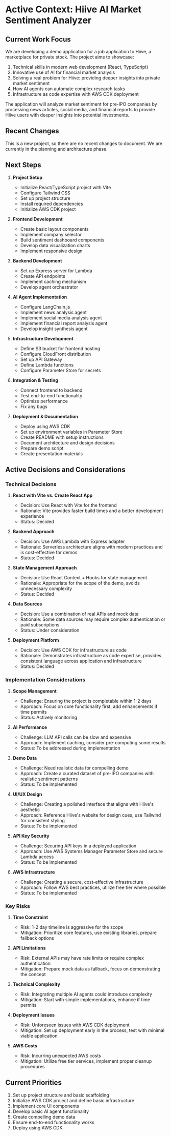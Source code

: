 # Active Context: Hiive AI Market Sentiment Analyzer

## Current Work Focus

We are developing a demo application for a job application to Hiive, a marketplace for private stock. The project aims to showcase:

1. Technical skills in modern web development (React, TypeScript)
2. Innovative use of AI for financial market analysis
3. Solving a real problem for Hiive: providing deeper insights into private market sentiment
4. How AI agents can automate complex research tasks
5. Infrastructure as code expertise with AWS CDK deployment

The application will analyze market sentiment for pre-IPO companies by processing news articles, social media, and financial reports to provide Hiive users with deeper insights into potential investments.

## Recent Changes

This is a new project, so there are no recent changes to document. We are currently in the planning and architecture phase.

## Next Steps

1. **Project Setup**
   - Initialize React/TypeScript project with Vite
   - Configure Tailwind CSS
   - Set up project structure
   - Install required dependencies
   - Initialize AWS CDK project

2. **Frontend Development**
   - Create basic layout components
   - Implement company selector
   - Build sentiment dashboard components
   - Develop data visualization charts
   - Implement responsive design

3. **Backend Development**
   - Set up Express server for Lambda
   - Create API endpoints
   - Implement caching mechanism
   - Develop agent orchestrator

4. **AI Agent Implementation**
   - Configure LangChain.js
   - Implement news analysis agent
   - Implement social media analysis agent
   - Implement financial report analysis agent
   - Develop insight synthesis agent

5. **Infrastructure Development**
   - Define S3 bucket for frontend hosting
   - Configure CloudFront distribution
   - Set up API Gateway
   - Define Lambda functions
   - Configure Parameter Store for secrets

6. **Integration & Testing**
   - Connect frontend to backend
   - Test end-to-end functionality
   - Optimize performance
   - Fix any bugs

7. **Deployment & Documentation**
   - Deploy using AWS CDK
   - Set up environment variables in Parameter Store
   - Create README with setup instructions
   - Document architecture and design decisions
   - Prepare demo script
   - Create presentation materials

## Active Decisions and Considerations

### Technical Decisions

1. **React with Vite vs. Create React App**
   - Decision: Use React with Vite for the frontend
   - Rationale: Vite provides faster build times and a better development experience
   - Status: Decided

2. **Backend Approach**
   - Decision: Use AWS Lambda with Express adapter
   - Rationale: Serverless architecture aligns with modern practices and is cost-effective for demos
   - Status: Decided

3. **State Management Approach**
   - Decision: Use React Context + Hooks for state management
   - Rationale: Appropriate for the scope of the demo, avoids unnecessary complexity
   - Status: Decided

4. **Data Sources**
   - Decision: Use a combination of real APIs and mock data
   - Rationale: Some data sources may require complex authentication or paid subscriptions
   - Status: Under consideration

5. **Deployment Platform**
   - Decision: Use AWS CDK for infrastructure as code
   - Rationale: Demonstrates infrastructure as code expertise, provides consistent language across application and infrastructure
   - Status: Decided

### Implementation Considerations

1. **Scope Management**
   - Challenge: Ensuring the project is completable within 1-2 days
   - Approach: Focus on core functionality first, add enhancements if time permits
   - Status: Actively monitoring

2. **AI Performance**
   - Challenge: LLM API calls can be slow and expensive
   - Approach: Implement caching, consider pre-computing some results
   - Status: To be addressed during implementation

3. **Demo Data**
   - Challenge: Need realistic data for compelling demo
   - Approach: Create a curated dataset of pre-IPO companies with realistic sentiment patterns
   - Status: To be implemented

4. **UI/UX Design**
   - Challenge: Creating a polished interface that aligns with Hiive's aesthetic
   - Approach: Reference Hiive's website for design cues, use Tailwind for consistent styling
   - Status: To be implemented

5. **API Key Security**
   - Challenge: Securing API keys in a deployed application
   - Approach: Use AWS Systems Manager Parameter Store and secure Lambda access
   - Status: To be implemented

6. **AWS Infrastructure**
   - Challenge: Creating a secure, cost-effective infrastructure
   - Approach: Follow AWS best practices, utilize free tier where possible
   - Status: To be implemented

### Key Risks

1. **Time Constraint**
   - Risk: 1-2 day timeline is aggressive for the scope
   - Mitigation: Prioritize core features, use existing libraries, prepare fallback options

2. **API Limitations**
   - Risk: External APIs may have rate limits or require complex authentication
   - Mitigation: Prepare mock data as fallback, focus on demonstrating the concept

3. **Technical Complexity**
   - Risk: Integrating multiple AI agents could introduce complexity
   - Mitigation: Start with simple implementations, enhance if time permits

4. **Deployment Issues**
   - Risk: Unforeseen issues with AWS CDK deployment
   - Mitigation: Set up deployment early in the process, test with minimal viable application

5. **AWS Costs**
   - Risk: Incurring unexpected AWS costs
   - Mitigation: Utilize free tier services, implement proper cleanup procedures

## Current Priorities

1. Set up project structure and basic scaffolding
2. Initialize AWS CDK project and define basic infrastructure
3. Implement core UI components
4. Develop basic AI agent functionality
5. Create compelling demo data
6. Ensure end-to-end functionality works
7. Deploy using AWS CDK